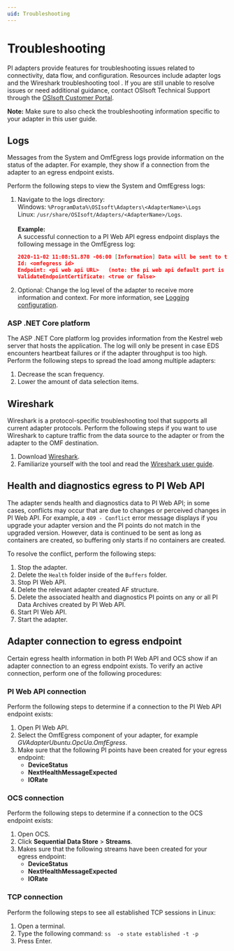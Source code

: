 ```yaml
---
uid: Troubleshooting
---
```


# Troubleshooting

PI adapters provide features for troubleshooting issues related to connectivity, data flow, and configuration. Resources include adapter logs and the Wireshark troubleshooting tool . If you are still unable to resolve issues or need additional guidance, contact OSIsoft Technical Support through the [OSIsoft Customer Portal](https://my.osisoft.com/).

**Note:** Make sure to also check the troubleshooting information specific to your adapter in this user guide.

## Logs

Messages from the System and OmfEgress logs provide information on the status of the adapter. For example, they show if a connection from the adapter to an egress endpoint exists.

Perform the following steps to view the System and OmfEgress logs:

1. Navigate to the logs directory:<br>
    Windows: `%ProgramData%\OSIsoft\Adapters\<AdapterName>\Logs`<br>
    Linux: `/usr/share/OSIsoft/Adapters/<AdapterName>/Logs`.<br><br>
    **Example:**<br> A successful connection to a PI Web API egress endpoint displays the following message in the OmfEgress log:

    ```json
    2020-11-02 11:08:51.870 -06:00 [Information] Data will be sent to the following OMF endpoint: 
    Id: <omfegress id>
    Endpoint: <pi web api URL>   (note: the pi web api default port is 443)
    ValidateEndpointCertificate: <true or false>
    ```

2. Optional: Change the log level of the adapter to receive more information and context. For more information, see [Logging configuration](xref:LoggingConfiguration).

### ASP .NET Core platform

The ASP .NET Core platform log provides information from the Kestrel web server that hosts the application. The log will only be present in case EDS encounters heartbeat failures or if the adapter throughput is too high. Perform the following steps to spread the load among multiple adapters:

1. Decrease the scan frequency.
2. Lower the amount of data selection items.

<!--## PI Web API and OCS user documentation

PI Web API and OCS user documentation provides troubleshooting information for <placeholder> -->

## Wireshark

Wireshark is a protocol-specific troubleshooting tool that supports all current adapter protocols. Perform the following steps if you want to use Wireshark to capture traffic from the data source to the adapter or from the adapter to the OMF destination.

1. Download [Wireshark](https://www.wireshark.org/download.html).
2. Familiarize yourself with the tool and read the [Wireshark user guide](https://www.wireshark.org/docs/wsug_html_chunked/).

## Health and diagnostics egress to PI Web API

The adapter sends health and diagnostics data to PI Web API; in some cases, conflicts may occur that are due to changes or perceived changes in PI Web API. For example, a `409 - Conflict` error message displays if you upgrade your adapter version and the PI points do not match in  the upgraded version. However, data is continued to be sent as long as containers are created, so buffering only starts if no containers are created.

To resolve the conflict, perform the following steps:

1. Stop the adapter.
2. Delete the `Health` folder inside of the `Buffers` folder.
3. Stop PI Web API.
4. Delete the relevant adapter created AF structure.
5. Delete the associated health and diagnostics PI points on any or all PI Data Archives created by PI Web API.
6. Start PI Web API.
7. Start the adapter.

## Adapter connection to egress endpoint

Certain egress health information in both PI Web API and OCS show if an adapter connection to an egress endpoint exists. To verify an active connection, perform one of the following procedures:

### PI Web API connection

Perform the following steps to determine if a connection to the PI Web API endpoint exists:

1. Open PI Web API.
2. Select the OmfEgress component of your adapter, for example *GVAdapterUbuntu.OpcUa.OmfEgress*.
3. Make sure that the following PI points have been created for your egress endpoint:
    - **DeviceStatus**
    - **NextHealthMessageExpected**
    - **IORate**

### OCS connection

Perform the following steps to determine if a connection to the OCS endpoint exists:

1. Open OCS.
2. Click **Sequential Data Store** > **Streams**.
3. Makes sure that  the following streams have been created for your egress endpoint:
    - **DeviceStatus**
    - **NextHealthMessageExpected**
    - **IORate**

### TCP connection

Perform the following steps to see all established TCP sessions in Linux:

1. Open a terminal.
2. Type the following command: `ss  -o state established -t -p`
3. Press Enter.
